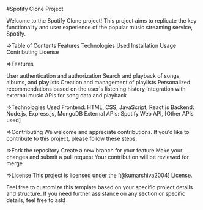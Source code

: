 #Spotify Clone Project

Welcome to the Spotify Clone project! This project aims to replicate the key functionality and user experience of the popular music streaming service, Spotify.

=>Table of Contents
Features
Technologies Used
Installation
Usage
Contributing
License


=>Features

User authentication and authorization
Search and playback of songs, albums, and playlists
Creation and management of playlists
Personalized recommendations based on the user's listening history
Integration with external music APIs for song data and playback



=>Technologies Used
Frontend: HTML, CSS, JavaScript, React.js
Backend: Node.js, Express.js, MongoDB
External APIs: Spotify Web API, [Other APIs used]

=>Contributing
We welcome and appreciate contributions. If you'd like to contribute to this project, please follow these steps:

=>Fork the repository
Create a new branch for your feature
Make your changes and submit a pull request
Your contribution will be reviewed for merge



=>License
This project is licensed under the [@kumarshiva2004] License.

Feel free to customize this template based on your specific project details and structure. If you need further assistance on any section or specific details, feel free to ask!
